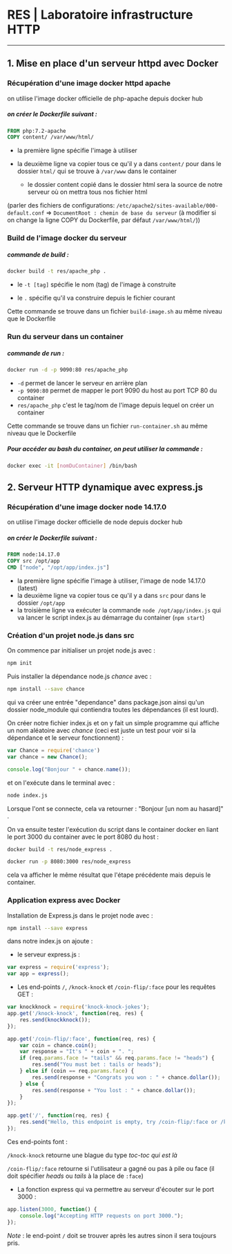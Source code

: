# RES | Laboratoire infrastructure HTTP

---

## 1. Mise en place d'un serveur httpd avec Docker

### Récupération d'une image docker httpd apache 

on utilise l'image docker officielle de php-apache depuis docker hub

##### on créer le Dockerfile suivant :

```dockerfile
FROM php:7.2-apache
COPY content/ /var/www/html/
```

- la première ligne spécifie l'image à utiliser

- la deuxième ligne va copier tous ce qu'il y a dans `content/` pour dans le dossier `html/` qui se trouve à `/var/www` dans le container
  - le dossier content copié dans le dossier html sera la source de notre serveur où on mettra tous nos fichier html

(parler des fichiers de configurations: `/etc/apache2/sites-available/000-default.conf` => `DocumentRoot : chemin de base du serveur` (à modifier si on change la ligne COPY du Dockerfile, par défaut `/var/www/html/`))

### Build de l'image docker du serveur

##### commande de build : 

```bash
docker build -t res/apache_php .
```

- le `-t [tag]` spécifie le nom (tag) de l'image à construite

- le `.` spécifie qu'il va construire depuis le fichier courant

Cette commande se trouve dans un fichier `build-image.sh` au même niveau que le Dockerfile

### Run du serveur dans un container

##### commande de run : 

```bash
docker run -d -p 9090:80 res/apache_php
```

- `-d` permet de lancer le serveur en arrière plan
- `-p 9090:80` permet de mapper le port 9090 du host au port TCP 80 du container
- `res/apache_php` c'est le tag/nom de l'image depuis lequel on créer un container

Cette commande se trouve dans un fichier `run-container.sh` au même niveau que le Dockerfile

##### Pour accéder au bash du container, on peut utiliser la commande :

```bash
docker exec -it [nomDuContainer] /bin/bash
```

## 2. Serveur HTTP dynamique avec express.js

### Récupération d'une image docker node 14.17.0

on utilise l'image docker officielle de node depuis docker hub

##### on créer le Dockerfile suivant :

```dockerfile
FROM node:14.17.0
COPY src /opt/app
CMD ["node", "/opt/app/index.js"]
```

- la première ligne spécifie l'image à utiliser, l'image de node 14.17.0 (latest)
- la deuxième ligne va copier tous ce qu'il y a dans `src` pour dans le dossier `/opt/app`
- la troisième ligne va exécuter la commande `node /opt/app/index.js` qui va lancer le script index.js au démarrage du container (`npm start`)

### Création d'un projet node.js dans src

On commence par initialiser un projet node.js avec :

```bash
npm init
```

Puis installer la dépendance node.js *chance* avec :

```bash
npm install --save chance
```

qui va créer une entrée "dependance" dans package.json ainsi qu'un dossier node_module qui contiendra toutes les dépendances (il est lourd).

On créer notre fichier index.js et on y fait un simple programme qui affiche un nom aléatoire avec *chance* (ceci est juste un test pour voir si la dépendance et le serveur fonctionnent) :

```javascript
var Chance = require('chance')
var chance = new Chance();

console.log("Bonjour " + chance.name());
```

et on l'exécute dans le terminal avec :

```bash
node index.js
```

Lorsque l'ont se connecte, cela va retourner : "Bonjour  [un nom au hasard]" .

On va ensuite tester l'exécution du script dans le container docker en liant le port 3000 du container avec le port 8080 du host :

```bash
docker build -t res/node_express .

docker run -p 8080:3000 res/node_express
```

cela va afficher le même résultat que l'étape précédente mais depuis le container.

### Application express avec Docker

Installation de Express.js dans le projet node avec :

```bash
npm install --save express
```

dans notre index.js on ajoute :

- le serveur express.js :

```javascript
var express = require('express');
var app = express();
```

-  Les end-points `/`, `/knock-knock` et  `/coin-flip/:face` pour les requêtes GET :

```javascript
var knockknock = require('knock-knock-jokes');
app.get('/knock-knock', function(req, res) {
    res.send(knockknock());
});

app.get('/coin-flip/:face', function(req, res) {
    var coin = chance.coin();
    var response = "It's " + coin + ". ";
    if (req.params.face != "tails" && req.params.face != "heads") {
        res.send("You must bet : tails or heads");
    } else if (coin == req.params.face) {
        res.send(response + "Congrats you won : " + chance.dollar());
    } else {
        res.send(response + "You lost : " + chance.dollar());
    }
});

app.get('/', function(req, res) {
    res.send("Hello, this endpoint is empty, try /coin-flip/:face or /knock-knock");
});
```

Ces end-points font : 

`/knock-knock` retourne une blague du type *toc-toc qui est là*

`/coin-flip/:face` retourne si l'utilisateur a gagné ou pas à pile ou face (il doit spécifier *heads* ou *tails* à la place de `:face`)

- La fonction express qui va permettre au serveur d'écouter sur le port 3000 :

```javascript
app.listen(3000, function() {
    console.log("Accepting HTTP requests on port 3000.");
});
```

*Note* : le end-point `/` doit se trouver après les autres sinon il sera toujours pris.

